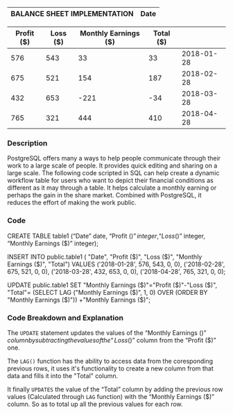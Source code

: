 |BALANCE SHEET IMPLEMENTATION|Date|
|----------------------------|----|

|Profit ($)| Loss ($)|Monthly Earnings ($)|Total ($)||
|-------|---------|---------|--------|----|
|576|543|33|33|2018-01-28|
|675|521|154|187|2018-02-28|
|432|653|-221|-34|2018-03-28|
|765|321|444|410|2018-04-28|


### Description
PostgreSQL offers many a ways to help people communicate through their work to a large scale of people. It provides quick editing and sharing on a large scale.
The following code scripted in SQL can help create a dynamic workflow table for users who want to depict their financial conditions as different as it may through a table. It helps calculate a monthly earning or perhaps the gain in the share market. Combined with PostgreSQL, it reduces the effort of making the work public. 

### Code
CREATE TABLE table1 (“Date” date, “Profit ($)” integer, “Loss ($)” integer, “Monthly Earnings ($)” integer);

INSERT INTO public.table1 (
	"Date", "Profit ($)", "Loss ($)", "Monthly Earnings ($)", "Total")
	VALUES ('2018-01-28', 576, 543, 0, 0),
     ('2018-02-28', 675, 521, 0, 0),
     ('2018-03-28', 432, 653, 0, 0), 
     ('2018-04-28', 765, 321, 0, 0);

UPDATE public.table1
	SET "Monthly Earnings ($)"="Profit ($)"-"Loss ($)", 
"Total"= (SELECT LAG ("Monthly Earnings ($)”, 1, 0) OVER (ORDER BY "Monthly Earnings ($)")) +"Monthly Earnings ($)";


### Code Breakdown and Explanation
The `UPDATE` statement updates the values of the “Monthly Earnings ($)” column by subtracting the values of the “Loss ($)” column from the “Profit ($)” one.

The `LAG()` function has the ability to access data from the coresponding previous rows, it uses it's functionality to create a new column from that data and fills it into the "Total" column.

It finally `UPDATES` the value of the “Total” column by adding the previous row values (Calculated through `LAG` function) with the “Monthly Earnings ($)” column. So as to total up all the previous values for each row.
